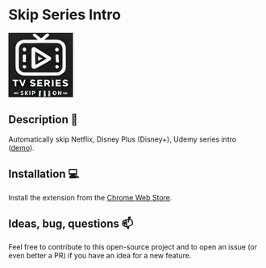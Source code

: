 # Skip Series Intro

![logo](./src/images/icon128.png)

## Description 🔭

Automatically skip Netflix, Disney Plus (Disney+), Udemy series intro ([demo](https://www.youtube.com/watch?v=ZaMHyanPX8Y)).

## Installation 💻

Install the extension from the [Chrome Web Store](https://chromewebstore.google.com/detail/skip-series-intro/fmihiaamiiimdeilnigjedfbbpincnec).

## Ideas, bug, questions 📫

Feel free to contribute to this open-source project and to open an issue (or even better a PR) if you have an idea for a new feature.
